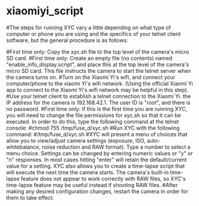 # xiaomiyi_script

#The steps for running XYC vary a little depending on what type of computer or phone you are using and the specifics of your telnet client software, but the general procedure is as follows:

#First time only: Copy the xyc.sh file to the top level of the camera's micro SD card.
#First time only: Create an empty file (no contents) named "enable_info_display.script", and place this at the top level of the camera's micro SD card. This file instructs the camera to start the telnet server when the camera turns on.
#Turn on the Xiaomi Yi's wifi, and connect your computer/phone to the xiaomi Yi's wifi network. (Using the official Xiaomi Yi app to connect to the Xiaomi Yi's wifi network may be helpful in this step).
#Use your telnet client to establish a telnet connection to the Xiaomi Yi. the IP address for the camera is 192.168.42.1. The user ID is "root", and there is no password.
#First time only: If this is the first time you are running XYC, you will need to change the file permissions for xyc.sh so that it can be executed. In order to do this, type the following command at the telnet console:
#chmod 755 /tmp/fuse_d/xyc.sh 
#Run XYC with the following command:
#/tmp/fuse_d/xyc.sh 
#XYC will present a menu of choices that allow you to view/adjust camera settings (exposure, ISO, auto-whitebalance, noise reduction and RAW format). Type a number to select a menu choice. Settings can be changed by entering numeric values or "y" or "n" responses. In most cases hitting "enter" will retain the default/current value for a setting. XYC also allows you to create a time-lapse script that will execute the next time the camera starts. The camera's built-in time-lapse feature does not appear to work correctly with RAW files, so XYC's time-lapse feature may be useful instead if shooting RAW files.
#After making any desired configuration changes, restart the camera in order for them to take effect.
